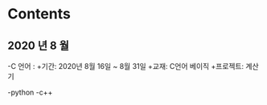 # Contents 
## 2020 년 8 월 
-C 언어 :
    +기간: 2020년 8월 16일 ~ 8월 31일 
    +교재: C언어 베이직
    +프로젝트: 계산기 

    
-python
-c++
